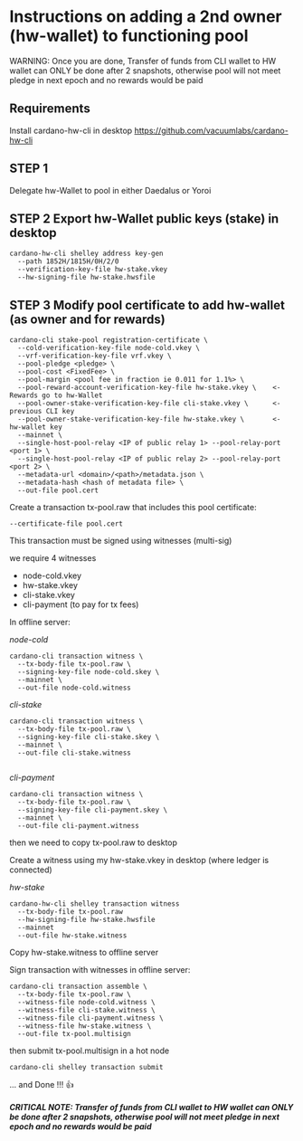 # Instructions on adding a 2nd owner (hw-wallet) to functioning pool

WARNING: Once you are done, Transfer of funds from CLI wallet to HW wallet can ONLY be done after 2 snapshots, otherwise pool will not meet pledge in next epoch and no rewards would be paid

## Requirements

Install cardano-hw-cli in desktop
https://github.com/vacuumlabs/cardano-hw-cli


## STEP 1

Delegate hw-Wallet to pool in either Daedalus or Yoroi


## STEP 2 Export hw-Wallet public keys (stake) in desktop

```
cardano-hw-cli shelley address key-gen
  --path 1852H/1815H/0H/2/0
  --verification-key-file hw-stake.vkey
  --hw-signing-file hw-stake.hwsfile
```


## STEP 3 Modify pool certificate to add hw-wallet (as owner and for rewards)

```
cardano-cli stake-pool registration-certificate \
  --cold-verification-key-file node-cold.vkey \
  --vrf-verification-key-file vrf.vkey \
  --pool-pledge <pledge> \
  --pool-cost <FixedFee> \
  --pool-margin <pool fee in fraction ie 0.011 for 1.1%> \
  --pool-reward-account-verification-key-file hw-stake.vkey \    <- Rewards go to hw-Wallet
  --pool-owner-stake-verification-key-file cli-stake.vkey \      <- previous CLI key
  --pool-owner-stake-verification-key-file hw-stake.vkey \       <- hw-wallet key
  --mainnet \
  --single-host-pool-relay <IP of public relay 1> --pool-relay-port <port 1> \
  --single-host-pool-relay <IP of public relay 2> --pool-relay-port <port 2> \
  --metadata-url <domain>/<path>/metadata.json \
  --metadata-hash <hash of metadata file> \
  --out-file pool.cert
```

Create a transaction tx-pool.raw that includes this pool certificate:
```
--certificate-file pool.cert
```

This transaction must be signed using witnesses (multi-sig)

we require 4 witnesses
  - node-cold.vkey
  - hw-stake.vkey
  - cli-stake.vkey
  - cli-payment (to pay for tx fees)


In offline server:

*node-cold*
```
cardano-cli transaction witness \
  --tx-body-file tx-pool.raw \
  --signing-key-file node-cold.skey \
  --mainnet \
  --out-file node-cold.witness
```

*cli-stake*
```
cardano-cli transaction witness \
  --tx-body-file tx-pool.raw \
  --signing-key-file cli-stake.skey \
  --mainnet \
  --out-file cli-stake.witness
  
```
*cli-payment*
```
cardano-cli transaction witness \
  --tx-body-file tx-pool.raw \
  --signing-key-file cli-payment.skey \
  --mainnet \
  --out-file cli-payment.witness
```

then we need to copy tx-pool.raw to desktop

Create a witness using my hw-stake.vkey in desktop (where ledger is connected)

*hw-stake*
```
cardano-hw-cli shelley transaction witness
  --tx-body-file tx-pool.raw
  --hw-signing-file hw-stake.hwsfile
  --mainnet
  --out-file hw-stake.witness
```

Copy hw-stake.witness to offline server

Sign transaction with witnesses in offline server:
```
cardano-cli transaction assemble \
  --tx-body-file tx-pool.raw \
  --witness-file node-cold.witness \
  --witness-file cli-stake.witness \
  --witness-file cli-payment.witness \  
  --witness-file hw-stake.witness \
  --out-file tx-pool.multisign 
```

then submit tx-pool.multisign in a hot node
```
cardano-cli shelley transaction submit
```

... and Done !!! :+1:
<BR><BR>
***CRITICAL NOTE: Transfer of funds from CLI wallet to HW wallet can ONLY be done after 2 snapshots, otherwise pool will not meet pledge in next epoch and no rewards would be paid***
